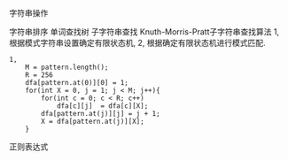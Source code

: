 字符串操作

字符串排序
单词查找树
子字符串查找
	Knuth-Morris-Pratt子字符串查找算法
	1, 根据模式字符串设置确定有限状态机,
	2, 根据确定有限状态机进行模式匹配.

	1, 
		M = pattern.length();
		R = 256
		dfa[pattern.at(0)][0] = 1;
		for(int X = 0, j = 1; j < M; j++){
			for(int c = 0; c < R; c++)
				dfa[c][j]  = dfa[c][X];
			dfa[pattern.at(j)][j] = j + 1;
			X = dfa[pattern.at(j)][X];
		}
正则表达式

